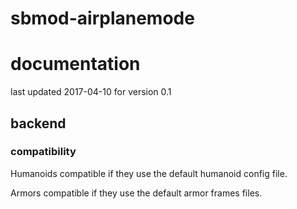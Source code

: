 # sbmod-airplanemode
# documentation
last updated 2017-04-10 for version 0.1

## backend
### compatibility

Humanoids compatible if they use the default humanoid config file.

Armors compatible if they use the default armor frames files.

